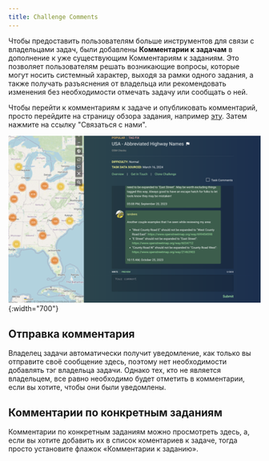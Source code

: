 ```yaml
---
title: Challenge Comments
---
```


Чтобы предоставить пользователям больше инструментов для связи с владельцами задач, были добавлены **Комментарии к задачам** в дополнение к уже существующим Комментариям к заданиям. Это позволяет пользователям решать возникающие вопросы, которые могут носить системный характер, выходя за рамки одного задания, а также получать разъяснения от владельца или рекомендовать изменения без необходимости отмечать задачу или сообщать о ней.

Чтобы перейти к комментариям к задаче и опубликовать комментарий, просто перейдите на страницу обзора задания, например [эту](https://maproulette.org/browse/challenges/40609). Затем нажмите на ссылку "Связаться с нами".

![](/media/challenge-comments-2.png){:width="700"}


## Отправка комментария

Владелец задачи автоматически получит уведомление, как только вы отправите своё сообщение здесь, поэтому нет необходимости добавлять тэг владельца задачи. Однако тех, кто не является владельцем, все равно необходимо будет отметить в комментарии, если вы хотите, чтобы они были уведомлены.

## Комментарии по конкретным заданиям

Комментарии по конкретным заданиям можно просмотреть здесь, а, если вы хотите добавить их в список коментариев к задаче, тогда просто установите флажок «Комментарии к заданию».

